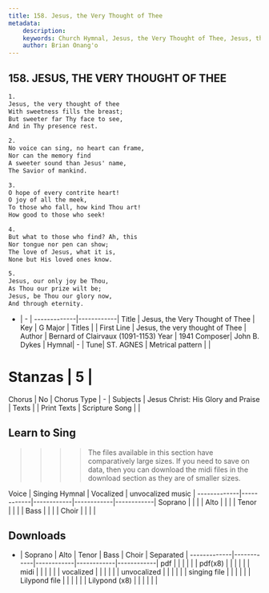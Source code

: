 ```yaml
---
title: 158. Jesus, the Very Thought of Thee
metadata:
    description: 
    keywords: Church Hymnal, Jesus, the Very Thought of Thee, Jesus, the very thought of Thee , 
    author: Brian Onang'o
---
```



## 158. JESUS, THE VERY THOUGHT OF THEE

```txt
1.
Jesus, the very thought of thee 
With sweetness fills the breast; 
But sweeter far Thy face to see, 
And in Thy presence rest.

2.
No voice can sing, no heart can frame,
Nor can the memory find
A sweeter sound than Jesus' name,
The Savior of mankind.

3.
O hope of every contrite heart!
O joy of all the meek, 
To those who fall, how kind Thou art! 
How good to those who seek!

4.
But what to those who find? Ah, this 
Nor tongue nor pen can show; 
The love of Jesus, what it is, 
None but His loved ones know.

5.
Jesus, our only joy be Thou, 
As Thou our prize wilt be; 
Jesus, be Thou our glory now, 
And through eternity.

```

- |   -  |
-------------|------------|
Title | Jesus, the Very Thought of Thee |
Key | G Major |
Titles |  |
First Line | Jesus, the very thought of Thee  |
Author | Bernard of Clairvaux (1091-1153)
Year | 1941
Composer| John B. Dykes |
Hymnal|  - |
Tune| ST. AGNES |
Metrical pattern | |
# Stanzas | 5 |
Chorus | No |
Chorus Type | - |
Subjects | Jesus Christ: His Glory and Praise |
Texts |  |
Print Texts | 
Scripture Song |  |
  
## Learn to Sing

>>>> The files available in this section have comparatively large sizes. If you need to save on data, then you can download the midi files in the download section as they are of smaller sizes.

Voice |  Singing Hymnal | Vocalized | unvocalized music |
-------------|------------|------------|------------|------------|
Soprano | | | |
Alto | | | |
Tenor | | | |
Bass | | | |
Choir | | | |

## Downloads

- |  Soprano | Alto | Tenor | Bass | Choir | Separated |
-------------|------------|------------|------------|------------|
pdf | | | | | |
pdf(x8) | | | | | |
midi | | | | | |
vocalized | | | | | |
unvocalized | | | | | |
singing file | | | | | |
Lilypond file | | | | | |
Lilypond (x8) | | | | | |
  